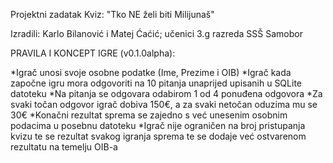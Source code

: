 Projektni zadatak Kviz: "Tko NE želi biti Milijunaš"

Izradili: Karlo Bilanović i Matej Ćaćić; učenici 3.g razreda SSŠ Samobor

PRAVILA I KONCEPT IGRE (v0.1.0alpha):

*Igrač unosi svoje osobne podatke (Ime, Prezime i OIB)
*Igrač kada započne igru mora odgovoriti na 10 pitanja unaprijed upisanih u SQLite datoteku
*Na pitanja se odgovara odabirom 1 od 4 ponuđena odgovora
*Za svaki točan odgovor igrač dobiva 150€, a za svaki netočan oduzima mu se 30€
*Konačni rezultat sprema se zajedno s već unesenim osobnim podacima u posebnu datoteku
*Igrač nije ograničen na broj pristupanja kvizu te se rezultat svakog igranja sprema te se dodaje već ostvarenom rezultatu na temelju OIB-a
